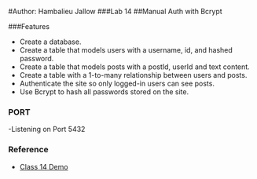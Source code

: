 #Author: Hambalieu Jallow 
###Lab 14
##Manual Auth with Bcrypt

###Features 
- Create a database.
- Create a table that models users with a username, id, and hashed password.
- Create a table that models posts with a postId, userId and text content.
- Create a table with a 1-to-many relationship between users and posts.
- Authenticate the site so only logged-in users can see posts.
- Use Bcrypt to hash all passwords stored on the site.


### PORT
-Listening on Port 5432

### Reference 
- [Class 14 Demo](https://github.com/codefellows/seattle-code-java-401d14/tree/main/class-14/demo/bcryptdemod14/bcryptdemod14)